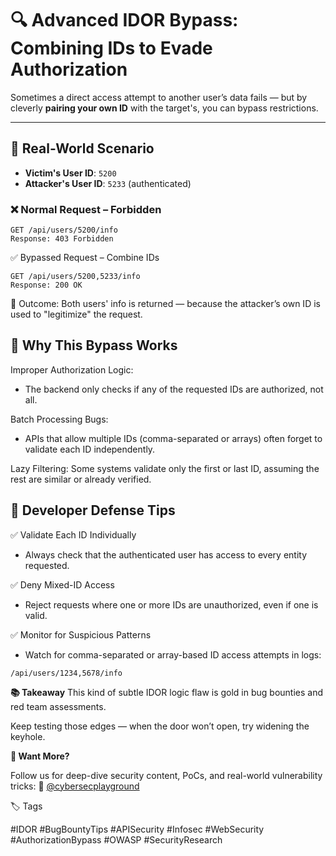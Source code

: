 # 🔍 Advanced IDOR Bypass: Combining IDs to Evade Authorization

Sometimes a direct access attempt to another user’s data fails — but by cleverly **pairing your own ID** with the target's, you can bypass restrictions.

---

## 🧪 Real-World Scenario

- **Victim's User ID**: `5200`  
- **Attacker's User ID**: `5233` (authenticated)

### ❌ Normal Request – Forbidden
```http
GET /api/users/5200/info
Response: 403 Forbidden
```

✅ Bypassed Request – Combine IDs
```
GET /api/users/5200,5233/info
Response: 200 OK
```

🎯 Outcome: Both users' info is returned — because the attacker’s own ID is used to "legitimize" the request.

## 🧠 Why This Bypass Works
Improper Authorization Logic:
- The backend only checks if any of the requested IDs are authorized, not all.

Batch Processing Bugs:
- APIs that allow multiple IDs (comma-separated or arrays) often forget to validate each ID independently.

Lazy Filtering:
Some systems validate only the first or last ID, assuming the rest are similar or already verified.

## 🔐 Developer Defense Tips

✅ Validate Each ID Individually
- Always check that the authenticated user has access to every entity requested.
  
✅ Deny Mixed-ID Access
- Reject requests where one or more IDs are unauthorized, even if one is valid.
  
✅ Monitor for Suspicious Patterns
- Watch for comma-separated or array-based ID access attempts in logs:

```
/api/users/1234,5678/info
```

**📚 Takeaway**
This kind of subtle IDOR logic flaw is gold in bug bounties and red team assessments.

Keep testing those edges — when the door won’t open, try widening the keyhole.

**📢 Want More?**

Follow us for deep-dive security content, PoCs, and real-world vulnerability tricks:
📲 [@cybersecplayground](https://t.me/cybersecplayground)


🏷 Tags

#IDOR #BugBountyTips #APISecurity #Infosec #WebSecurity #AuthorizationBypass #OWASP #SecurityResearch
